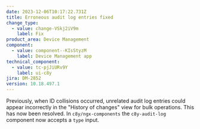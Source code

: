 ```yaml
---
date: 2023-12-06T10:17:22.731Z
title: Erroneous audit log entries fixed
change_type:
  - value: change-VSkj2iV9m
    label: Fix
product_area: Device Management
component:
  - value: component--KIsStyzM
    label: Device Management app
technical_component:
  - value: tc-pjJiURv9Y
    label: ui-c8y
jira: DM-2852
version: 10.18.497.1
---
```

Previously, when ID collisions occurred, unrelated audit log entries could appear incorrectly in the "History of changes" view for bulk operations. This has now been resolved. In <code>c8y/ngx-components</code> the <code>c8y-audit-log</code> component now accepts a <code>type</code> input.
